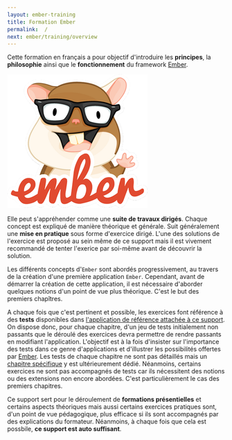 ```yaml
---
layout: ember-training
title: Formation Ember
permalink:  /
next: ember/training/overview
---
```


Cette formation en français a pour objectif d'introduire les **principes**, la **philosophie** ainsi que le **fonctionnement** du framework [Ember](http://emberjs.com).

<p class="text-center">
    <img src="/images/emberjs.png" alt="EmberJS"/>
</p>

Elle peut s'appréhender comme une **suite de travaux dirigés**. Chaque concept est expliqué de manière théorique et générale. Suit généralement
une **mise en pratique** sous forme d'exercice dirigé. L'une des solutions de l'exercice est proposé au sein même de ce support mais il est vivement
recommandé de tenter l'exerice par soi-même avant de découvrir la solution.

Les différents concepts d'``Ember`` sont abordés progressivement, au travers de la création d'une première application ``Ember``. Cependant, avant de démarrer la création
de cette application, il est nécessaire d'aborder quelques notions d'un point de vue plus théorique. C'est le but des premiers chapîtres.

A chaque fois que c'est pertinent et possible, les exercices font référence à des **tests** disponibles dans [l'application de référence attachée à ce support](https://github.com/bmeurant/ember-training/tree/master/tests).
On dispose donc, pour chaque chapitre, d'un jeu de tests initialement non passants que le déroulé des exercices devra permettre de rendre passants 
en modifiant l'application. L'objectif est à la fois d'insister sur l'importance des tests dans ce genre d'applications et d'illustrer les possibilités 
offertes par [Ember](http://emberjs.com). Les tests de chaque chapitre ne sont pas détaillés mais un [chapitre spécifique](../tests) y est ultérieurement dédié. 
Néanmoins, certains exercices ne sont pas accompagnés de tests car ils nécessitent des notions ou des extensions non encore abordées. 
C'est particulièrement le cas des premiers chapitres.

Ce support sert pour le déroulement de **formations présentielles** et certains aspects théoriques mais aussi certains exercices pratiques sont, d'un
point de vue pédagogique, plus efficace si ils sont accompagnés par des explications du formateur. Néanmoins, à chaque fois que cela est possbile,
**ce support est auto suffisant**.


